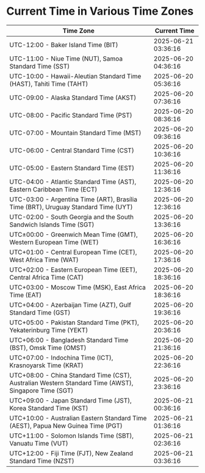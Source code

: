 # Current Time in Various Time Zones

| Time Zone | Current Time |
|-----------|--------------|
| UTC-12:00 - Baker Island Time (BIT) | 2025-06-21 03:36:16 |
| UTC-11:00 - Niue Time (NUT), Samoa Standard Time (SST) | 2025-06-20 04:36:16 |
| UTC-10:00 - Hawaii-Aleutian Standard Time (HAST), Tahiti Time (TAHT) | 2025-06-20 05:36:16 |
| UTC-09:00 - Alaska Standard Time (AKST) | 2025-06-20 07:36:16 |
| UTC-08:00 - Pacific Standard Time (PST) | 2025-06-20 08:36:16 |
| UTC-07:00 - Mountain Standard Time (MST) | 2025-06-20 09:36:16 |
| UTC-06:00 - Central Standard Time (CST) | 2025-06-20 10:36:16 |
| UTC-05:00 - Eastern Standard Time (EST) | 2025-06-20 11:36:16 |
| UTC-04:00 - Atlantic Standard Time (AST), Eastern Caribbean Time (ECT) | 2025-06-20 12:36:16 |
| UTC-03:00 - Argentina Time (ART), Brasília Time (BRT), Uruguay Standard Time (UYT) | 2025-06-20 12:36:16 |
| UTC-02:00 - South Georgia and the South Sandwich Islands Time (SGT) | 2025-06-20 13:36:16 |
| UTC±00:00 - Greenwich Mean Time (GMT), Western European Time (WET) | 2025-06-20 16:36:16 |
| UTC+01:00 - Central European Time (CET), West Africa Time (WAT) | 2025-06-20 17:36:16 |
| UTC+02:00 - Eastern European Time (EET), Central Africa Time (CAT) | 2025-06-20 18:36:16 |
| UTC+03:00 - Moscow Time (MSK), East Africa Time (EAT) | 2025-06-20 18:36:16 |
| UTC+04:00 - Azerbaijan Time (AZT), Gulf Standard Time (GST) | 2025-06-20 19:36:16 |
| UTC+05:00 - Pakistan Standard Time (PKT), Yekaterinburg Time (YEKT) | 2025-06-20 20:36:16 |
| UTC+06:00 - Bangladesh Standard Time (BST), Omsk Time (OMST) | 2025-06-20 21:36:16 |
| UTC+07:00 - Indochina Time (ICT), Krasnoyarsk Time (KRAT) | 2025-06-20 22:36:16 |
| UTC+08:00 - China Standard Time (CST), Australian Western Standard Time (AWST), Singapore Time (SGT) | 2025-06-20 23:36:16 |
| UTC+09:00 - Japan Standard Time (JST), Korea Standard Time (KST) | 2025-06-21 00:36:16 |
| UTC+10:00 - Australian Eastern Standard Time (AEST), Papua New Guinea Time (PGT) | 2025-06-21 01:36:16 |
| UTC+11:00 - Solomon Islands Time (SBT), Vanuatu Time (VUT) | 2025-06-21 02:36:16 |
| UTC+12:00 - Fiji Time (FJT), New Zealand Standard Time (NZST) | 2025-06-21 03:36:16 |
